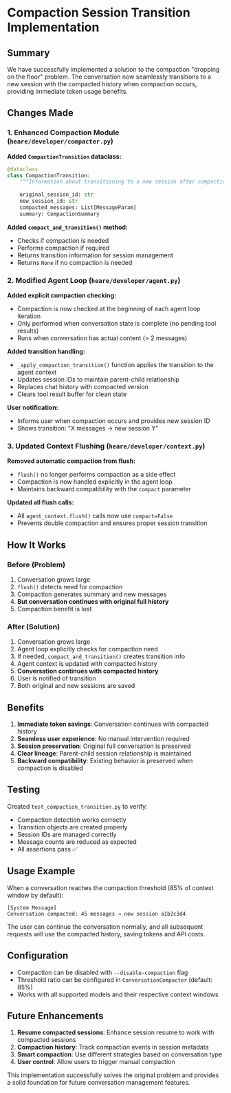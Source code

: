 # Compaction Session Transition Implementation

## Summary

We have successfully implemented a solution to the compaction "dropping on the floor" problem. The conversation now seamlessly transitions to a new session with the compacted history when compaction occurs, providing immediate token usage benefits.

## Changes Made

### 1. Enhanced Compaction Module (`heare/developer/compacter.py`)

**Added `CompactionTransition` dataclass:**
```python
@dataclass
class CompactionTransition:
    """Information about transitioning to a new session after compaction."""
    
    original_session_id: str
    new_session_id: str
    compacted_messages: List[MessageParam]
    summary: CompactionSummary
```

**Added `compact_and_transition()` method:**
- Checks if compaction is needed
- Performs compaction if required
- Returns transition information for session management
- Returns `None` if no compaction is needed

### 2. Modified Agent Loop (`heare/developer/agent.py`)

**Added explicit compaction checking:**
- Compaction is now checked at the beginning of each agent loop iteration
- Only performed when conversation state is complete (no pending tool results)
- Runs when conversation has actual content (> 2 messages)

**Added transition handling:**
- `_apply_compaction_transition()` function applies the transition to the agent context
- Updates session IDs to maintain parent-child relationship
- Replaces chat history with compacted version
- Clears tool result buffer for clean state

**User notification:**
- Informs user when compaction occurs and provides new session ID
- Shows transition: "X messages → new session Y"

### 3. Updated Context Flushing (`heare/developer/context.py`)

**Removed automatic compaction from flush:**
- `flush()` no longer performs compaction as a side effect
- Compaction is now handled explicitly in the agent loop
- Maintains backward compatibility with the `compact` parameter

**Updated all flush calls:**
- All `agent_context.flush()` calls now use `compact=False`
- Prevents double compaction and ensures proper session transition

## How It Works

### Before (Problem)
1. Conversation grows large
2. `flush()` detects need for compaction
3. Compaction generates summary and new messages
4. **But conversation continues with original full history**
5. Compaction benefit is lost

### After (Solution)
1. Conversation grows large
2. Agent loop explicitly checks for compaction need
3. If needed, `compact_and_transition()` creates transition info
4. Agent context is updated with compacted history
5. **Conversation continues with compacted history**
6. User is notified of transition
7. Both original and new sessions are saved

## Benefits

1. **Immediate token savings**: Conversation continues with compacted history
2. **Seamless user experience**: No manual intervention required
3. **Session preservation**: Original full conversation is preserved
4. **Clear lineage**: Parent-child session relationship is maintained
5. **Backward compatibility**: Existing behavior is preserved when compaction is disabled

## Testing

Created `test_compaction_transition.py` to verify:
- Compaction detection works correctly
- Transition objects are created properly
- Session IDs are managed correctly
- Message counts are reduced as expected
- All assertions pass ✅

## Usage Example

When a conversation reaches the compaction threshold (85% of context window by default):

```
[System Message]
Conversation compacted: 45 messages → new session a1b2c3d4
```

The user can continue the conversation normally, and all subsequent requests will use the compacted history, saving tokens and API costs.

## Configuration

- Compaction can be disabled with `--disable-compaction` flag
- Threshold ratio can be configured in `ConversationCompacter` (default: 85%)
- Works with all supported models and their respective context windows

## Future Enhancements

1. **Resume compacted sessions**: Enhance session resume to work with compacted sessions
2. **Compaction history**: Track compaction events in session metadata
3. **Smart compaction**: Use different strategies based on conversation type
4. **User control**: Allow users to trigger manual compaction

This implementation successfully solves the original problem and provides a solid foundation for future conversation management features.